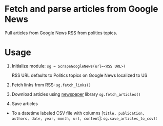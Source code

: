 # Fetch and parse articles from Google News
Pull articles from Google News RSS from politics topics.

# Usage
1) Initialize module:
`sg = ScrapeGoogleNews(url=<RSS URL>)`

   RSS URL defaults to Politics topics on Google News localized to US

2) Fetch links from RSS:
`sg.fetch_links()`

3) Download articles using [newspaper](https://newspaper.readthedocs.io/en/latest/) library
`sg.fetch_articles()`

4) Save articles
* To a datetime labeled CSV file with columns [`title, publication, authors, date, year, month, url, content`]:
`sg.save_articles_to_csv()`

